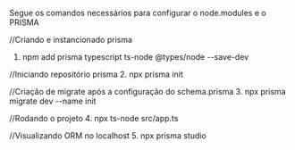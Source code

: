 Segue os comandos necessários para configurar o node.modules e o PRISMA

//Criando e instancionado prisma
1. npm add prisma typescript ts-node @types/node --save-dev

//Iniciando repositório prisma
2. npx prisma init

//Criação de migrate após a configuração do schema.prisma
3. npx prisma migrate dev --name init

//Rodando o projeto
4. npx ts-node src/app.ts

//Visualizando ORM no localhost
5. npx prisma studio